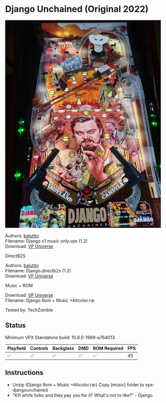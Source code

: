 # Django Unchained (Original 2022)

![Table Preview](../../images/vpx-djangounchained.jpg)

Authors: [balutito](https://vpuniverse.com/profile/36070-balutito/)  
Filename: Django v1 music only.vpx (1.2)  
Download: [VP Universe](https://vpuniverse.com/files/file/9690-django-unchained-balutito-mod/)

DirectB2S

Authors: [balutito](https://vpuniverse.com/profile/36070-balutito/)  
Filename: Django.directb2s (1.2)  
Download: [VP Universe](https://vpuniverse.com/files/file/9691-backgkass-and-b2s-for-django-unchained-balutito-mod/)

Music + ROM

Download: [VP Universe](https://vpuniverse.com/files/file/9690-django-unchained-balutito-mod/)  
Filename: Django Rom + Music +Altcolor.rar

Tested by: TechZombie

## Status 

Minimum VPX Standalone build: 10.8.0-1989-a764013

| Playfield | Controls | Backglass | DMD | ROM Required | FPS | 
|-----------|----------|-----------|-----|--------------|-----|
| :white_check_mark: | :white_check_mark: | :white_check_mark: | :white_check_mark: | :white_check_mark: | 45 |

## Instructions

- Unzip (Django Rom + Music +Altcolor.rar) Copy (music) folder to vpx-djangounchained
- "Kill white folks and they pay you for it? What's not to like?" - Django

